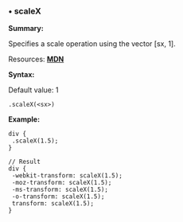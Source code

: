 ### <a name="scaleX"></a> &#8226; scaleX
**Summary:**

Specifies a scale operation using the vector [sx, 1].

Resources: **[MDN](https://developer.mozilla.org/en-US/docs/Web/CSS/transform#scaleX)**

**Syntax:**

Default value: 1

    .scaleX(<sx>) 
  
**Example:**

    div {
     .scaleX(1.5);
    }
    
    // Result
    div {
     -webkit-transform: scaleX(1.5);
     -moz-transform: scaleX(1.5);
     -ms-transform: scaleX(1.5);
     -o-transform: scaleX(1.5);
     transform: scaleX(1.5);
    }

